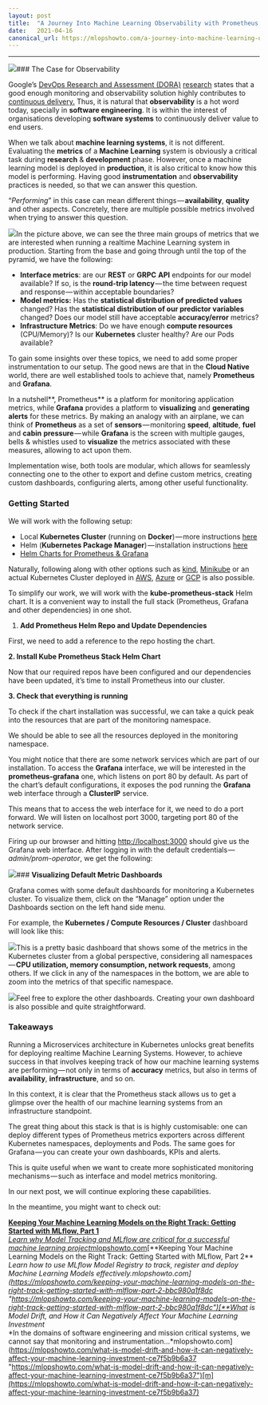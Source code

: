 ```yaml
---
layout:	post
title:	"A Journey Into Machine Learning Observability with Prometheus and Grafana, Part I"
date:	2021-04-16
canonical_url: https://mlopshowto.com/a-journey-into-machine-learning-observability-with-prometheus-and-grafana-part-i-384da4b2d77f
---
```






---

![](/img/1*NF0adwD2bKbbswz7p3wJCA.jpeg)### The Case for Observability

Google’s [DevOps Research and Assessment (DORA)](https://cloud.google.com/devops) [research](https://services.google.com/fh/files/misc/state-of-devops-2018.pdf) states that a good enough monitoring and observability solution highly contributes to [continuous delivery.](https://cloud.google.com/architecture/devops/devops-tech-continuous-delivery) Thus, it is natural that **observability** is a hot word today, specially in **software engineering**. It is within the interest of organisations developing **software systems** to continuously deliver value to end users.

When we talk about **machine learning systems**, it is not different. Evaluating the **metrics** of a **Machine Learning** system is obviously a critical task during **research** & **development** phase. However, once a machine learning model is deployed in **production**, it is also critical to know how this model is performing. Having good **instrumentation** and **observability** practices is needed, so that we can answer this question.

“*Performing*” in this case can mean different things — **availability**, **quality** and other aspects. Concretely, there are multiple possible metrics involved when trying to answer this question.

![](/img/1*iq__ra39FcIottlZEaz7hQ.png)In the picture above, we can see the three main groups of metrics that we are interested when running a realtime Machine Learning system in production. Starting from the base and going through until the top of the pyramid, we have the following:

* **Interface metrics**: are our **REST** or **GRPC** **API** endpoints for our model available? If so, is the **round-trip latency** — the time between request and response — within acceptable boundaries?
* **Model metrics:** Has the **statistical distribution of predicted values** changed? Has the **statistical distribution of our predictor variables** changed? Does our model still have acceptable **accuracy/error** metrics?
* **Infrastructure Metrics**: Do we have enough **compute resources** (CPU/Memory)? Is our **Kubernetes** cluster healthy? Are our Pods available?

To gain some insights over these topics, we need to add some proper instrumentation to our setup. The good news are that in the **Cloud Native** world, there are well established tools to achieve that, namely **Prometheus** and **Grafana**.

In a nutshell**, Prometheus** is a platform for monitoring application metrics, while **Grafana** provides a platform to **visualizing** and **generating alerts** for these metrics. By making an analogy with an airplane, we can think of **Prometheus** as a set of **sensors** — monitoring **speed**, **altitude**, **fuel** and **cabin** **pressure** — while **Grafana** is the screen with multiple gauges, bells & whistles used to **visualize** the metrics associated with these measures, allowing to act upon them.

Implementation wise, both tools are modular, which allows for seamlessly connecting one to the other to export and define custom metrics, creating custom dashboards, configuring alerts, among other useful functionality.

### Getting Started

We will work with the following setup:

* Local **Kubernetes Cluster** (running on **Docker**) — more instructions [here](https://medium.com/backbase/kubernetes-in-local-the-easy-way-f8ef2b98be68)
* Helm (**Kubernetes Package Manager**) — installation instructions [here](https://helm.sh/docs/intro/install/)
* [Helm Charts for Prometheus & Grafana](https://github.com/prometheus-community/helm-charts)

Naturally, following along with other options such as [kind](https://kind.sigs.k8s.io/), [Minikube](https://minikube.sigs.k8s.io/docs/start/) or an actual Kubernetes Cluster deployed in [AWS](https://aws.amazon.com/eks/), [Azure](https://azure.microsoft.com/nl-nl/services/kubernetes-service/) or [GCP](https://cloud.google.com/kubernetes-engine) is also possible.

To simplify our work, we will work with the **kube-prometheus-stack** Helm chart. It is a convenient way to install the full stack (Prometheus, Grafana and other dependencies) in one shot.

1. **Add Prometheus Helm Repo and Update Dependencies**

First, we need to add a reference to the repo hosting the chart.

**2. Install Kube Prometheus Stack Helm Chart**

Now that our required repos have been configured and our dependencies have been updated, it’s time to install Prometheus into our cluster.

**3. Check that everything is running**

To check if the chart installation was successful, we can take a quick peak into the resources that are part of the monitoring namespace.

We should be able to see all the resources deployed in the monitoring namespace.

You might notice that there are some network services which are part of our installation. To access the **Grafana** interface, we will be interested in the **prometheus-grafana** one, which listens on port 80 by default. As part of the chart’s default configurations, it exposes the pod running the **Grafana** web interface through a **ClusterIP** service.

This means that to access the web interface for it, we need to do a port forward. We will listen on localhost port 3000, targeting port 80 of the network service.

Firing up our browser and hitting <http://localhost:3000> should give us the Grafana web interface. After logging in with the default credentials — *admin/prom-operator*, we get the following:

![](/img/1*NXEDUBJ1WNcuStOcu3wjGA.png)### **Visualizing Default Metric Dashboards**

Grafana comes with some default dashboards for monitoring a Kubernetes cluster. To visualize them, click on the “Manage” option under the Dashboards section on the left hand side menu.

For example, the **Kubernetes / Compute Resources / Cluster** dashboard will look like this:

![](/img/1*dn7cOIhH-82ztpdwYQjgyA.png)This is a pretty basic dashboard that shows some of the metrics in the Kubernetes cluster from a global perspective, considering all namespaces — **CPU utilization, memory consumption, network requests**, among others. If we click in any of the namespaces in the bottom, we are able to zoom into the metrics of that specific namespace.

![](/img/1*30CvvLWeC5ZyQac4sTFbOA.png)Feel free to explore the other dashboards. Creating your own dashboard is also possible and quite straightforward.

### Takeaways

Running a Microservices architecture in Kubernetes unlocks great benefits for deploying realtime Machine Learning Systems. However, to achieve success in that involves keeping track of how our machine learning systems are performing — not only in terms of **accuracy** metrics, but also in terms of **availability**, **infrastructure**, and so on.

In this context, it is clear that the Prometheus stack allows us to get a glimpse over the health of our machine learning systems from an infrastructure standpoint.

The great thing about this stack is that is is highly customisable: one can deploy different types of Prometheus metrics exporters across different Kubernetes namespaces, deployments and Pods. The same goes for Grafana — you can create your own dashboards, KPIs and alerts.

This is quite useful when we want to create more sophisticated monitoring mechanisms — such as interface and model metrics monitoring.

In our next post, we will continue exploring these capabilities.

In the meantime, you might want to check out:

[**Keeping Your Machine Learning Models on the Right Track: Getting Started with MLflow, Part 1**  
*Learn why Model Tracking and MLflow are critical for a successful machine learning project*mlopshowto.com](https://mlopshowto.com/keeping-your-machine-learning-models-on-the-right-track-getting-started-with-mlflow-part-1-f8ca857b5971 "https://mlopshowto.com/keeping-your-machine-learning-models-on-the-right-track-getting-started-with-mlflow-part-1-f8ca857b5971")[**Keeping Your Machine Learning Models on the Right Track: Getting Started with MLflow, Part 2**  
*Learn how to use MLflow Model Registry to track, register and deploy Machine Learning Models effectively.*mlopshowto.com](https://mlopshowto.com/keeping-your-machine-learning-models-on-the-right-track-getting-started-with-mlflow-part-2-bbc980a1f8dc "https://mlopshowto.com/keeping-your-machine-learning-models-on-the-right-track-getting-started-with-mlflow-part-2-bbc980a1f8dc")[**What is Model Drift, and How it Can Negatively Affect Your Machine Learning Investment**  
*In the domains of software engineering and mission critical systems, we cannot say that monitoring and instrumentation…*mlopshowto.com](https://mlopshowto.com/what-is-model-drift-and-how-it-can-negatively-affect-your-machine-learning-investment-ce7f5b9b6a37 "https://mlopshowto.com/what-is-model-drift-and-how-it-can-negatively-affect-your-machine-learning-investment-ce7f5b9b6a37")[m](https://mlopshowto.com/what-is-model-drift-and-how-it-can-negatively-affect-your-machine-learning-investment-ce7f5b9b6a37)

